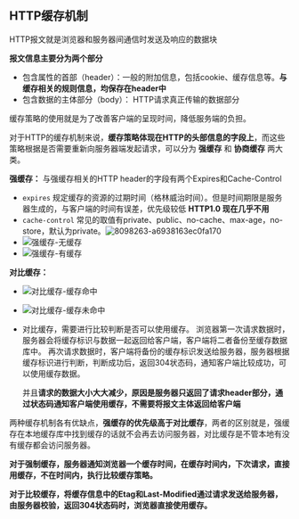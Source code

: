 ## HTTP缓存机制

HTTP报文就是浏览器和服务器间通信时发送及响应的数据块

**报文信息主要分为两个部分**

- 包含属性的首部（header）：一般的附加信息，包括cookie、缓存信息等。**与缓存相关的规则信息，均保存在header中** 
- 包含数据的主体部分（body）： HTTP请求真正传输的数据部分



缓存策略的使用就是为了改善客户端的呈现时间，降低服务端的负担。

对于HTTP的缓存机制来说，**缓存策略体现在HTTP的头部信息的字段上**，而这些策略根据是否需要重新向服务器端发起请求，可以分为 **强缓存** 和 **协商缓存**  两大类。

**强缓存：**  与强缓存相关的HTTP header的字段有两个Expires和Cache-Control

- `expires`  规定缓存的资源的过期时间（格林威治时间）。但是时间期限是服务器生成的，与客户端的时间有误差，优先级较低 **HTTP1.0  现在几乎不用**
- `cache-control`  常见的取值有private、public、no-cache、max-age，no-store，默认为private。![8098263-a6938163ec0fa170](C:\Users\Admin\Desktop\summary\8098263-a6938163ec0fa170.png)
- ![强缓存-无缓存](C:\Users\Admin\Desktop\summary\强缓存-无缓存.png)
- ![强缓存-有缓存](C:\Users\Admin\Desktop\summary\强缓存-有缓存.png)

**对比缓存：**  

- ![对比缓存-缓存命中](C:\Users\Admin\Desktop\summary\对比缓存-缓存命中.png)

- ![对比缓存-缓存未命中](C:\Users\Admin\Desktop\summary\对比缓存-缓存未命中.png)

- 对比缓存，需要进行比较判断是否可以使用缓存。
  浏览器第一次请求数据时，服务器会将缓存标识与数据一起返回给客户端，客户端将二者备份至缓存数据库中。
  再次请求数据时，客户端将备份的缓存标识发送给服务器，服务器根据缓存标识进行判断，判断成功后，返回304状态码，通知客户端比较成功，可以使用缓存数据。

  并且**请求的数据大小大大减少，原因是服务器只返回了请求header部分，通过状态码通知客户端使用缓存，不需要将报文主体返回给客户端**



两种缓存机制各有优缺点，**强缓存的优先级高于对比缓存**，两者的区别就是，强缓存在本地缓存库中找到缓存的话就不会再去访问服务器，对比缓存是不管本地有没有缓存都会访问服务器。

**对于强制缓存，服务器通知浏览器一个缓存时间，在缓存时间内，下次请求，直接用缓存，不在时间内，执行比较缓存策略。**

**对于比较缓存，将缓存信息中的Etag和Last-Modified通过请求发送给服务器，由服务器校验，返回304状态码时，浏览器直接使用缓存。**

